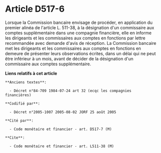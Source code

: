 # Article D517-6

Lorsque la Commission bancaire envisage de procéder, en application du premier alinéa de l'article L. 511-38, à la
désignation d'un commissaire aux comptes supplémentaire dans une compagnie financière, elle en informe les dirigeants et les
commissaires aux comptes en fonctions par lettre recommandée avec demande d'avis de réception. La Commission bancaire met les
dirigeants et les commissaires aux comptes en fonctions en demeure de présenter leurs observations écrites, dans un délai qui
ne peut être inférieur à un mois, avant de décider de la désignation d'un commissaire aux comptes supplémentaire.

**Liens relatifs à cet article**

	**Anciens textes**:

	  - Décret n°84-709 1984-07-24 art 32 (ecqc les compagnies financières)

	**Codifié par**:

	  - Décret n°2005-1007 2005-08-02 JORF 25 août 2005

	**Cité par**:

	  - Code monétaire et financier - art. D517-7 (M)

	**Cite**:

	  - Code monétaire et financier - art. L511-38 (M)
